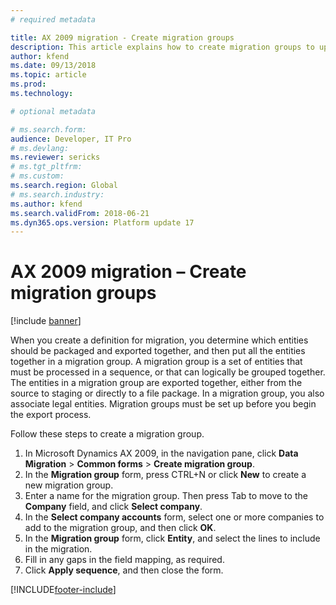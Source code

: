 ```yaml
---
# required metadata

title: AX 2009 migration - Create migration groups
description: This article explains how to create migration groups to upgrade from Microsoft Dynamics AX 2009 to finance and operations apps.
author: kfend
ms.date: 09/13/2018
ms.topic: article
ms.prod: 
ms.technology: 

# optional metadata

# ms.search.form:  
audience: Developer, IT Pro
# ms.devlang: 
ms.reviewer: sericks
# ms.tgt_pltfrm: 
# ms.custom: 
ms.search.region: Global
# ms.search.industry:
ms.author: kfend
ms.search.validFrom: 2018-06-21
ms.dyn365.ops.version: Platform update 17
---
```


# AX 2009 migration – Create migration groups

[!include [banner](../includes/banner.md)]

When you create a definition for migration, you determine which entities should be packaged and exported together, and then put all the entities together in a migration group. A migration group is a set of entities that must be processed in a sequence, or that can logically be grouped together. The entities in a migration group are exported together, either from the source to staging or directly to a file package. In a migration group, you also associate legal entities. Migration groups must be set up before you begin the export process.

Follow these steps to create a migration group.

1. In Microsoft Dynamics AX 2009, in the navigation pane, click **Data Migration** \> **Common forms** \> **Create migration group**.
2. In the **Migration group** form, press CTRL+N or click **New** to create a new migration group.
3. Enter a name for the migration group. Then press Tab to move to the **Company** field, and click **Select company**.
4. In the **Select company accounts** form, select one or more companies to add to the migration group, and then click **OK**.
5. In the **Migration group** form, click **Entity**, and select the lines to include in the migration.
6. Fill in any gaps in the field mapping, as required.
7. Click **Apply sequence**, and then close the form.


[!INCLUDE[footer-include](../../../includes/footer-banner.md)]
